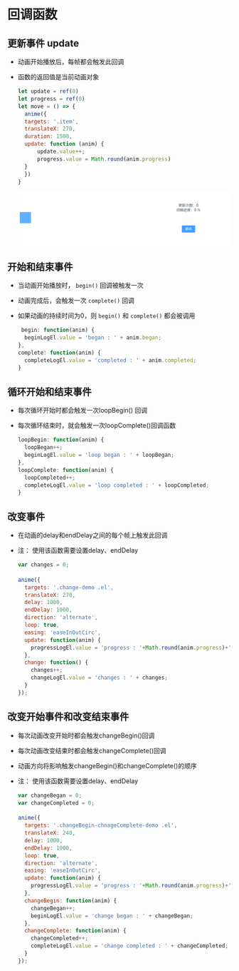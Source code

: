 # 回调函数

## 更新事件 update

+ 动画开始播放后，每帧都会触发此回调
+ 函数的返回值是当前动画对象

  ```js
  let update = ref(0)
  let progress = ref(0)
  let move = () => {
    anime({
    targets: '.item',
    translateX: 270,
    duration: 1500,
    update: function (anim) {
        update.value++;
        progress.value = Math.round(anim.progress)
    }
    })
  }
  ```

  ![alt text](images/更新事件.gif)

## 开始和结束事件

+ 当动画开始播放时， `begin()` 回调被触发一次
+ 动画完成后，会触发一次 `complete()` 回调
+ 如果动画的持续时间为0，则 `begin()` 和 `complete()` 都会被调用

  ```js
   begin: function(anim) {
    beginLogEl.value = 'began : ' + anim.began;
  },
  complete: function(anim) {
    completeLogEl.value = 'completed : ' + anim.completed;
  }
  ```

## 循环开始和结束事件

+ 每次循环开始时都会触发一次loopBegin() 回调
+ 每次循环结束时，就会触发一次loopComplete()回调函数

  ```js
  loopBegin: function(anim) {
    loopBegan++;
    beginLogEl.value = 'loop began : ' + loopBegan;
  },
  loopComplete: function(anim) {
    loopCompleted++;
    completeLogEl.value = 'loop completed : ' + loopCompleted;
  }
  ```

## 改变事件

+ 在动画的delay和endDelay之间的每个帧上触发此回调
+ 注： 使用该函数需要设置delay、endDelay

  ```js
  var changes = 0;

  anime({
    targets: '.change-demo .el',
    translateX: 270,
    delay: 1000,
    endDelay: 1000,
    direction: 'alternate',
    loop: true,
    easing: 'easeInOutCirc',
    update: function(anim) {
      progressLogEl.value = 'progress : '+Math.round(anim.progress)+'%';
    },
    change: function() {
      changes++;
      changeLogEl.value = 'changes : ' + changes;
    }
  });
  ```

## 改变开始事件和改变结束事件

+ 每次动画改变开始时都会触发changeBegin()回调
+ 每次动画改变结束时都会触发changeComplete()回调
+ 动画方向将影响触发changeBegin()和changeComplete()的顺序

+ 注： 使用该函数需要设置delay、endDelay

  ```js
  var changeBegan = 0;
  var changeCompleted = 0;

  anime({
    targets: '.changeBegin-chnageComplete-demo .el',
    translateX: 240,
    delay: 1000,
    endDelay: 1000,
    loop: true,
    direction: 'alternate',
    easing: 'easeInOutCirc',
    update: function(anim) {
      progressLogEl.value = 'progress : '+Math.round(anim.progress)+'%';
    },
    changeBegin: function(anim) {
      changeBegan++;
      beginLogEl.value = 'change began : ' + changeBegan;
    },
    changeComplete: function(anim) {
      changeCompleted++;
      completeLogEl.value = 'change completed : ' + changeCompleted;
    }
  });
  ```
